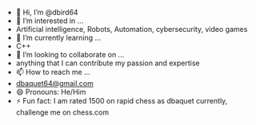 - 👋 Hi, I’m @dbird64
- 👀 I’m interested in ...
- Artificial intelligence, Robots, Automation, cybersecurity, video games
- 🌱 I’m currently learning ...
- C++
- 💞️ I’m looking to collaborate on ...
- anything that I can contribute my passion and expertise
- 📫 How to reach me ...
- dbaquet64@gmail.com
- 😄 Pronouns: He/Him
- ⚡ Fun fact: I am rated 1500 on rapid chess as dbaquet currently, challenge me on chess.com 

<!---
dbird64/dbird64 is a ✨ special ✨ repository because its `README.md` (this file) appears on your GitHub profile.
You can click the Preview link to take a look at your changes.
--->
